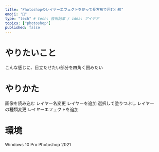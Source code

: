 ```yaml
---
title: "Photoshopのレイヤーエフェクトを使って長方形で囲む小技"
emoji: "📘"
type: "tech" # tech: 技術記事 / idea: アイデア
topics: ["photoshop"]
published: false
---
```


やりたいこと
====

こんな感じに、目立たせたい部分を四角く囲みたい

やりかた
====

画像を読み込む
レイヤー名変更
レイヤーを追加
選択して塗りつぶし
レイヤーの種類変更
レイヤーエフェクトを追加

環境
====

Windows 10 Pro
Photoshop 2021